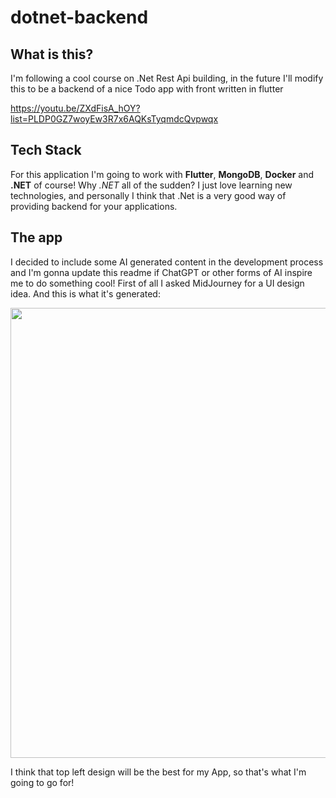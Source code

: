 # dotnet-backend
## What is this?
I'm following a cool course on .Net Rest Api building, in the future I'll modify this to be a backend of a nice Todo app with front written in flutter

<https://youtu.be/ZXdFisA_hOY?list=PLDP0GZ7woyEw3R7x6AQKsTyqmdcQvpwqx>

## Tech Stack
For this application I'm going to work with **Flutter**, **MongoDB**, **Docker** and **.NET** of course! Why *.NET* all of the sudden? I just love learning new technologies,
and personally I think that .Net is a very good way of providing backend for your applications.

## The app
I decided to include some AI generated content in the development process and I'm gonna update this readme if ChatGPT or other forms of AI inspire me to do something cool!
First of all I asked MidJourney for a UI design idea. And this is what it's generated:

<p align="center">
<img src="https://cdn.discordapp.com/attachments/1033494662968782931/1055359114051592212/319313282_684490563115491_6357008355077268956_n.png" width="720">
</p>

I think that top left design will be the best for my App, so that's what I'm going to go for!
